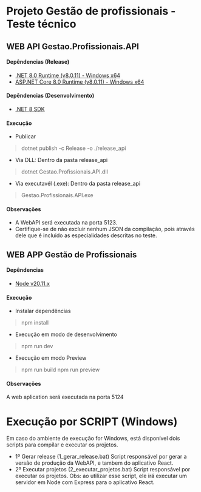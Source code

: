 # Projeto Gestão de profissionais - Teste técnico

## WEB API Gestao.Profissionais.API

#### Depêndencias (Release)
- [.NET 8.0 Runtime (v8.0.11) - Windows x64](https://dotnet.microsoft.com/pt-br/download/dotnet/thank-you/runtime-8.0.11-windows-x64-installer?cid=getdotnetcore)
- [ASP.NET Core 8.0 Runtime (v8.0.11) - Windows x64](https://dotnet.microsoft.com/pt-br/download/dotnet/thank-you/runtime-aspnetcore-8.0.11-windows-x64-installer?cid=getdotnetcore)

#### Depêndencias (Desenvolvimento)
- [.NET 8 SDK](https://dotnet.microsoft.com/en-us/download/dotnet/thank-you/sdk-8.0.404-windows-x64-installer)

#### Execução
- Publicar
> dotnet publish -c Release -o ./release_api
- Via DLL: Dentro da pasta release_api 
> dotnet Gestao.Profissionais.API.dll
- Via executavél (.exe): Dentro da pasta release_api 
> Gestao.Profissionais.API.exe

#### Observações
- A WebAPI será executada na porta 5123.
- Certifique-se de não excluir nenhum JSON da compilação, pois através dele que é incluido as especialidades descritas no teste.

## WEB APP Gestão de Profissionais

#### Depêndencias
- [Node v20.11.x](https://nodejs.org/dist/v22.11.0/node-v22.11.0-x64.msi)

#### Execução

- Instalar dependências
> npm install

- Execução em modo de desenvolvimento
> npm run dev

- Execução em modo Preview
> npm run build
> npm run preview

#### Observações
A web aplication será executada na porta 5124

# Execução por SCRIPT (Windows)
Em caso do ambiente de execução for Windows, está disponível dois scripts para compilar e executar os projetos.

- 1º Gerar release (1_gerar_release.bat)
Script responsável por gerar a versão de produção da WebAPI, e tambem do aplicativo React.
- 2º Executar projetos (2_executar_projetos.bat)
Script responsável por executar os projetos. Obs: ao utilizar esse script, ele irá executar um servidor em Node com Express para o aplicativo React.
